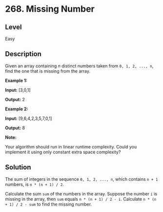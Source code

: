 # 268. Missing Number
## Level
Easy

## Description
Given an array containing *n* distinct numbers taken from `0, 1, 2, ..., n`, find the one that is missing from the array.

**Example 1:**

**Input:** [3,0,1]

**Output:** 2

**Example 2:**

**Input:** [9,6,4,2,3,5,7,0,1]

**Output:** 8

**Note:**

Your algorithm should run in linear runtime complexity. Could you implement it using only constant extra space complexity?

## Solution
The sum of integers in the sequence `0, 1, 2, ..., n`, which contains `n + 1` numbers, is `n * (n + 1) / 2`.

Calculate the sum `sum` of the numbers in the array. Suppose the number `i` is missing in the array, then `sum` equals `n * (n + 1) / 2 - i`. Calculate `n * (n + 1) / 2 - sum` to find the missing number.
